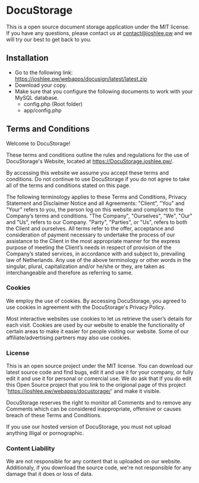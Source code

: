 # DocuStorage
This is a open source document storage application under the MIT license. If you have any questions, please contact us at contact@joshlee.pw and we will try our best to get back to you.

## Installation
  - Go to the following link: https://joshlee.pw/webapps/docusign/latest/latest.zip
  - Download your copy.
  - Make sure that you configure the following documents to work with your MySQL database.
    - config.php (Root folder)
    - app/config.php

## Terms and Conditions
Welcome to DocuStorage!

These terms and conditions outline the rules and regulations for the use of DocuStorage's Website, located at https://DocuStorage.joshlee.pw/.

By accessing this website we assume you accept these terms and conditions. Do not continue to use DocuStorage if you do not agree to take all of the terms and conditions stated on this page.

The following terminology applies to these Terms and Conditions, Privacy Statement and Disclaimer Notice and all Agreements: "Client", "You" and "Your" refers to you, the person log on this website and compliant to the Company’s terms and conditions. "The Company", "Ourselves", "We", "Our" and "Us", refers to our Company. "Party", "Parties", or "Us", refers to both the Client and ourselves. All terms refer to the offer, acceptance and consideration of payment necessary to undertake the process of our assistance to the Client in the most appropriate manner for the express purpose of meeting the Client’s needs in respect of provision of the Company’s stated services, in accordance with and subject to, prevailing law of Netherlands. Any use of the above terminology or other words in the singular, plural, capitalization and/or he/she or they, are taken as interchangeable and therefore as referring to same.

### Cookies
We employ the use of cookies. By accessing DocuStorage, you agreed to use cookies in agreement with the DocuStorage's Privacy Policy.

Most interactive websites use cookies to let us retrieve the user’s details for each visit. Cookies are used by our website to enable the functionality of certain areas to make it easier for people visiting our website. Some of our affiliate/advertising partners may also use cookies.

### License
This is an open source project under the MIT license. You can download our latest source code and find bugs, edit it and use it for your company, or fully edit it and use it for personal or comercial use. We do ask that if you do edit this Open Source project that you link to the origional page of this project 'https://joshlee.pw/webapps/docustorage/' and make it visible.

DocuStorage reserves the right to monitor all Comments and to remove any Comments which can be considered inappropriate, offensive or causes breach of these Terms and Conditions.

If you use our hosted version of DocuStorage, you must not upload anything illigal or pornographic.

### Content Liability
We are not responsible for any content that is uploaded on our website. Additionaly, if you download the source code, we're not responsible for any damage that it does or loss of data.
